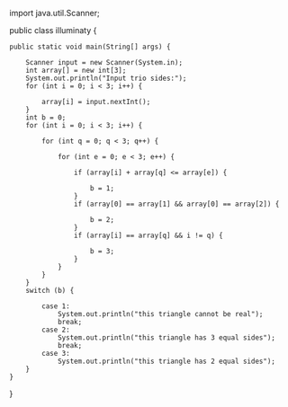 import java.util.Scanner;

public class illuminaty {

    public static void main(String[] args) {
        
        Scanner input = new Scanner(System.in);
        int array[] = new int[3];
        System.out.println("Input trio sides:");
        for (int i = 0; i < 3; i++) {
            
            array[i] = input.nextInt();
        }
        int b = 0;
        for (int i = 0; i < 3; i++) {
            
            for (int q = 0; q < 3; q++) {
                
                for (int e = 0; e < 3; e++) {
                    
                    if (array[i] + array[q] <= array[e]) {
                        
                        b = 1;
                    }
                    if (array[0] == array[1] && array[0] == array[2]) {
                        
                        b = 2;
                    }
                    if (array[i] == array[q] && i != q) {
                        
                        b = 3;
                    }
                }
            }
        }
        switch (b) {
            
            case 1:
                System.out.println("this triangle cannot be real");
                break;
            case 2:
                System.out.println("this triangle has 3 equal sides");
                break;
            case 3:
                System.out.println("this triangle has 2 equal sides");
        }
    }
}
